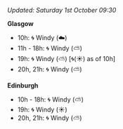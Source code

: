 *Updated: Saturday 1st October 09:30*

**Glasgow**

* 10h: :cyclone: Windy (:cloud:)
* 11h - 18h: :cyclone: Windy (:partly_sunny:)
* 19h: :cyclone: Windy (:partly_sunny:) [:cyclone:(:sunny:) as of 10h]
* 20h, 21h: :cyclone: Windy (:partly_sunny:)

**Edinburgh**

* 10h - 18h: :cyclone: Windy (:partly_sunny:)
* 19h: :cyclone: Windy (:sunny:)
* 20h, 21h: :cyclone: Windy (:partly_sunny:)
